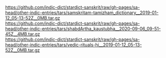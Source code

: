 https://github.com/indic-dict/stardict-sanskrit/raw/gh-pages/sa-head/other-indic-entries/tars/samskritam-tamizham_dictionary__2019-01-12_05-13-52Z__0MB.tar.gz  
https://github.com/indic-dict/stardict-sanskrit/raw/gh-pages/sa-head/other-indic-entries/tars/shabdArtha_kaustubha__2020-09-06_09-51-45Z__4MB.tar.gz  
https://github.com/indic-dict/stardict-sanskrit/raw/gh-pages/sa-head/other-indic-entries/tars/vedic-rituals-hi__2019-01-12_05-13-52Z__0MB.tar.gz  
